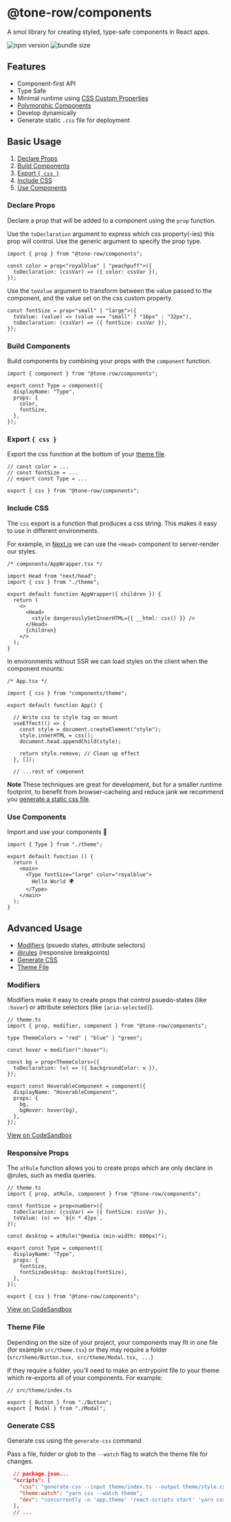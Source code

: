 # @tone-row/components

A smol library for creating styled, type-safe components in React apps.

![npm version](https://img.shields.io/npm/v/@tone-row/components)
![bundle size](https://img.shields.io/bundlephobia/minzip/@tone-row/components)

## Features

- Component-first API
- Type Safe
- Minimal runtime using [CSS Custom Properties](https://developer.mozilla.org/en-US/docs/Web/CSS/--*)
- [Polymorphic Components](https://www.benmvp.com/blog/polymorphic-react-components-typescript/)
- Develop dynamically
- Generate static `.css` file for deployment

## Basic Usage

1. [Declare Props](#declare-props)
1. [Build Components](#build-components)
1. [Export `{ css }`](#export-{-css-})
1. [Include CSS](#include-css)
1. [Use Components](#use-components)

### Declare Props

Declare a prop that will be added to a component using the `prop` function.

Use the `toDeclaration` argument to express which css property(-ies) this prop will control. Use the generic argument to specify the prop type.

```tsx
import { prop } from "@tone-row/components";

const color = prop<"royalblue" | "peachpuff">({
  toDeclaration: (cssVar) => ({ color: cssVar }),
});
```

Use the `toValue` argument to transform between the value passed to the component, and the value set on the css custom property.

```tsx
const fontSize = prop<"small" | "large">({
  toValue: (value) => (value === "small" ? "16px" : "32px"),
  toDeclaration: (cssVar) => ({ fontSize: cssVar }),
});
```

### Build Components

Build components by combining your props with the `component` function.

```tsx
import { component } from "@tone-row/components";

export const Type = component({
  displayName: "Type",
  props: {
    color,
    fontSize,
  },
});
```

### Export `{ css }`

Export the css function at the bottom of your [theme file](#theme-file).

```tsx
// const color = ...
// const fontSize = ...
// export const Type = ...

export { css } from "@tone-row/components";
```

### Include CSS

The `css` export is a function that produces a css string. This makes it easy to use in different environments.

For example, in [Next.js](https://nextjs.org/) we can use the `<Head>` component to server-render our styles.

```tsx
/* components/AppWrapper.tsx */

import Head from "next/head";
import { css } from "./theme";

export default function AppWrapper({ children }) {
  return (
    <>
      <Head>
        <style dangerouslySetInnerHTML={{ __html: css() }} />
      </Head>
      {children}
    </>
  );
}
```

In environments without SSR we can load styles on the client when the component mounts:

```tsx
/* App.tsx */

import { css } from "components/theme";

export default function App() {

  // Write css to style tag on mount
  useEffect(() => {
    const style = document.createElement("style");
    style.innerHTML = css();
    document.head.appendChild(style);

    return style.remove; // Clean up effect
  }, []);

  // ...rest of component
```

**Note** These techniques are great for development, but for a smaller runtime footprint, to benefit from browser-cacheing and reduce jank we recommend you [generate a static css file](#generate-css).

### Use Components

Import and use your components 🎉

```tsx
import { Type } from "./theme";

export default function () {
  return (
    <main>
      <Type fontSize="large" color="royalblue">
        Hello World 🌍
      </Type>
    </main>
  );
}
```

## Advanced Usage

- [Modifiers](#modifiers) (psuedo states, attribute selectors)
- [@rules](#responsive-props) (responsive breakpoints)
- [Generate CSS](#generate-css)
- [Theme File](#theme-file)

### Modifiers

Modifiers make it easy to create props that control psuedo-states (like `:hover`) or attribute selectors (like `[aria-selected]`).

```tsx
// theme.ts
import { prop, modifier, component } from "@tone-row/components";

type ThemeColors = "red" | "blue" | "green";

const hover = modifier(":hover");

const bg = prop<ThemeColors>({
  toDeclaration: (v) => ({ backgroundColor: v }),
});

export const HoverableComponent = component({
  displayName: "HoverableComponent",
  props: {
    bg,
    bgHover: hover(bg),
  },
});
```

[View on CodeSandbox](https://codesandbox.io/s/modifier-example-yr2km?file=/src/theme.ts)

### Responsive Props

The `atRule` function allows you to create props which are only declare in @rules, such as media queries.

```tsx
// theme.ts
import { prop, atRule, component } from "@tone-row/components";

const fontSize = prop<number>({
  toDeclaration: (cssVar) => ({ fontSize: cssVar }),
  toValue: (n) => `${n * 4}px`,
});

const desktop = atRule("@media (min-width: 600px)");

export const Type = component({
  displayName: "Type",
  props: {
    fontSize,
    fontSizeDesktop: desktop(fontSize),
  },
});

export { css } from "@tone-row/components";
```

[View on CodeSandbox](https://codesandbox.io/s/loving-lederberg-w274n?file=/src/theme.ts)

### Theme File

Depending on the size of your project, your components may fit in one file (for example `src/theme.tsx`) or they may require a folder (`src/theme/Button.tsx, src/theme/Modal.tsx, ...`)

If they require a folder, you'll need to make an entrypoint file to your theme which re-exports all of your components. For example:

```tsx
// src/theme/index.ts

export { Button } from "./Button";
export { Modal } from "./Modal";
```

### Generate CSS

Generate css using the `generate-css` command

Pass a file, folder or glob to the `--watch` flag to watch the theme file for changes.

```json
  // package.json...
  "scripts": {
    "css": "generate-css --input theme/index.ts --output theme/style.css",
    "theme:watch": "yarn css --watch theme",
    "dev": "concurrently -n 'app,theme' 'react-scripts start' 'yarn css:watch'"
  },
  // ...
```
